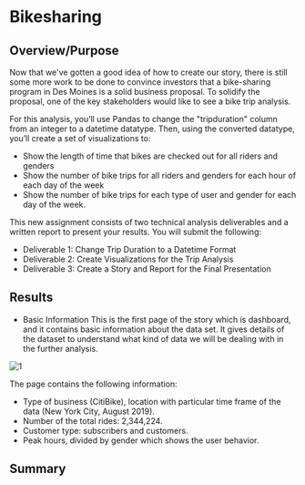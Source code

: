 # Bikesharing

## Overview/Purpose
Now that we've gotten a good idea of how to create our story, there is still some more work to be done to convince investors that a bike-sharing program in Des Moines is a solid business proposal. To solidify the proposal, one of the key stakeholders would like to see a bike trip analysis.

For this analysis, you’ll use Pandas to change the "tripduration" column from an integer to a datetime datatype. Then, using the converted datatype, you’ll create a set of visualizations to:

* Show the length of time that bikes are checked out for all riders and genders
* Show the number of bike trips for all riders and genders for each hour of each day of the week
* Show the number of bike trips for each type of user and gender for each day of the week.

This new assignment consists of two technical analysis deliverables and a written report to present your results. You will submit the following:
* Deliverable 1: Change Trip Duration to a Datetime Format
* Deliverable 2: Create Visualizations for the Trip Analysis
* Deliverable 3: Create a Story and Report for the Final Presentation

## Results

* Basic Information
This is the first page of the story which is dashboard, and it contains basic information about the data set. It gives details of the dataset to understand what kind of data we will be dealing with in the further analysis.

![1](https://user-images.githubusercontent.com/94920551/166932721-ee8a0db7-b41f-4f3a-a950-41e91880abd9.png)


The page contains the following information:

* Type of business (CitiBike), location with particular time frame of the data (New York City, August 2019).
* Number of the total rides: 2,344,224.
* Customer type: subscribers and customers.
* Peak hours, divided by gender which shows the user behavior.

## Summary
